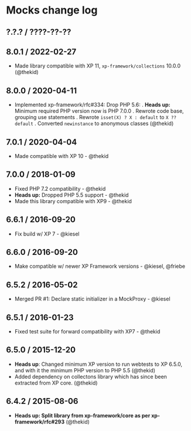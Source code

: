 Mocks change log
================

## ?.?.? / ????-??-??

## 8.0.1 / 2022-02-27

* Made library compatible with XP 11, `xp-framework/collections` 10.0.0
  (@thekid)

## 8.0.0 / 2020-04-11

* Implemented xp-framework/rfc#334: Drop PHP 5.6:
  . **Heads up:** Minimum required PHP version now is PHP 7.0.0
  . Rewrote code base, grouping use statements
  . Rewrote `isset(X) ? X : default` to `X ?? default`
  . Converted `newinstance` to anonymous classes
  (@thekid)

## 7.0.1 / 2020-04-04

* Made compatible with XP 10 - @thekid

## 7.0.0 / 2018-01-09

* Fixed PHP 7.2 compatibility - @thekid
* **Heads up:** Dropped PHP 5.5 support - @thekid
* Made this library compatible with XP9 - @thekid

## 6.6.1 / 2016-09-20

* Fix build w/ XP 7 - @kiesel

## 6.6.0 / 2016-09-20

* Make compatible w/ newer XP Framework versions - @kiesel, @friebe

## 6.5.2 / 2016-05-02

* Merged PR #1: Declare static initializer in a MockProxy - @kiesel

## 6.5.1 / 2016-01-23

* Fixed test suite for forward compatibility with XP7 - @thekid

## 6.5.0 / 2015-12-20

* **Heads up**: Changed minimum XP version to run webtests to XP
  6.5.0, and with it the minimum PHP version to PHP 5.5
  (@thekid)
* Added dependency on collectons library which has since been extracted
  from XP core.
  (@thekid)

## 6.4.2 / 2015-08-06

* **Heads up: Split library from xp-framework/core as per xp-framework/rfc#293**
  (@thekid)
